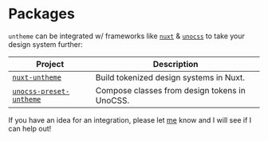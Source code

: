 # Packages

`untheme` can be integrated w/ frameworks like [`nuxt`](https://nuxt.com) & [`unocss`](https://unocss.dev) to take your design system further:

| Project                                                   | Description                                   |
| --------------------------------------------------------- | --------------------------------------------- |
| [`nuxt-untheme`](https://github.com/zoobzio/nuxt-untheme) | Build tokenized design systems in Nuxt.       |
| [`unocss-preset-untheme`](https://github.com/zoobzio/)    | Compose classes from design tokens in UnoCSS. |

If you have an idea for an integration, please let [me](https://github.com/zoobzio) know and I will see if I can help out!
